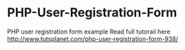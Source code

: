 # PHP-User-Registration-Form
PHP user registration form example
Read full tutorail here http://www.tutsplanet.com/php-user-registration-form-938/
